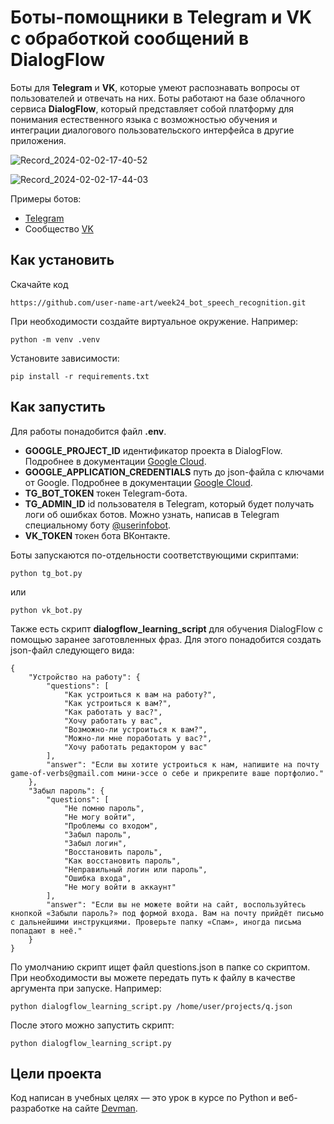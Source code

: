 # Боты-помощники в Telegram и VK с обработкой сообщений в DialogFlow

Боты для **Telegram** и **VK**, которые умеют распознавать вопросы от пользователей и отвечать на них. Боты работают на базе облачного сервиса **DialogFlow**, который представляет собой платформу для понимания естественного языка с возможностью обучения и интеграции диалогового пользовательского интерфейса в другие приложения.

![Record_2024-02-02-17-40-52](https://github.com/user-name-art/week24_bot_speech_recognition/assets/112713337/242face5-baa8-4d4e-a6e3-21511a108c2f)

![Record_2024-02-02-17-44-03](https://github.com/user-name-art/week24_bot_speech_recognition/assets/112713337/48b1ee27-a56e-4e62-96e9-5017cebd4d88)

Примеры ботов:
* [Telegram](https://t.me/art_2024_speech_recognition_bot)
* Сообщество [VK](https://vk.com/club224363232)

## Как установить

Скачайте код
```
https://github.com/user-name-art/week24_bot_speech_recognition.git
```
При необходимости создайте виртуальное окружение. Например: 
```
python -m venv .venv
``` 
Установите зависимости:
```
pip install -r requirements.txt
```

## Как запустить

Для работы понадобится файл **.env**. 
* **GOOGLE_PROJECT_ID** идентификатор проекта в DialogFlow. Подробнее в документации [Google Cloud](https://cloud.google.com/dialogflow/docs/quick/setup).
* **GOOGLE_APPLICATION_CREDENTIALS** путь до json-файла с ключами от Google. Подробнее в документации [Google Cloud](https://cloud.google.com/docs/authentication/api-keys). 
* **TG_BOT_TOKEN** токен Telegram-бота.
* **TG_ADMIN_ID** id пользователя в Telegram, который будет получать логи об ошибках ботов. Можно узнать, написав в Telegram специальному боту [@userinfobot](https://telegram.me/userinfobot).
*  **VK_TOKEN** токен бота ВКонтакте.

Боты запускаются по-отдельности соответствующими скриптами:
```
python tg_bot.py
```
или 
```
python vk_bot.py
```
Также есть скрипт **dialogflow_learning_script** для обучения DialogFlow с помощью заранее заготовленных фраз. Для этого понадобится создать json-файл следующего вида:
```
{
    "Устройство на работу": {
        "questions": [
            "Как устроиться к вам на работу?",
            "Как устроиться к вам?",
            "Как работать у вас?",
            "Хочу работать у вас",
            "Возможно-ли устроиться к вам?",
            "Можно-ли мне поработать у вас?",
            "Хочу работать редактором у вас"
        ],
        "answer": "Если вы хотите устроиться к нам, напишите на почту game-of-verbs@gmail.com мини-эссе о себе и прикрепите ваше портфолио."
    },
    "Забыл пароль": {
        "questions": [
            "Не помню пароль",
            "Не могу войти",
            "Проблемы со входом",
            "Забыл пароль",
            "Забыл логин",
            "Восстановить пароль",
            "Как восстановить пароль",
            "Неправильный логин или пароль",
            "Ошибка входа",
            "Не могу войти в аккаунт"
        ],
        "answer": "Если вы не можете войти на сайт, воспользуйтесь кнопкой «Забыли пароль?» под формой входа. Вам на почту прийдёт письмо с дальнейшими инструкциями. Проверьте папку «Спам», иногда письма попадают в неё."
    }
}
```
По умолчанию скрипт ищет файл questions.json в папке со скриптом. При необходимости вы можете передать путь к файлу в качестве аргумента при запуске. Например: 
```
python dialogflow_learning_script.py /home/user/projects/q.json
```

После этого можно запустить скрипт:
```
python dialogflow_learning_script.py
```

## Цели проекта

Код написан в учебных целях — это урок в курсе по Python и веб-разработке на сайте [Devman](https://dvmn.org).
